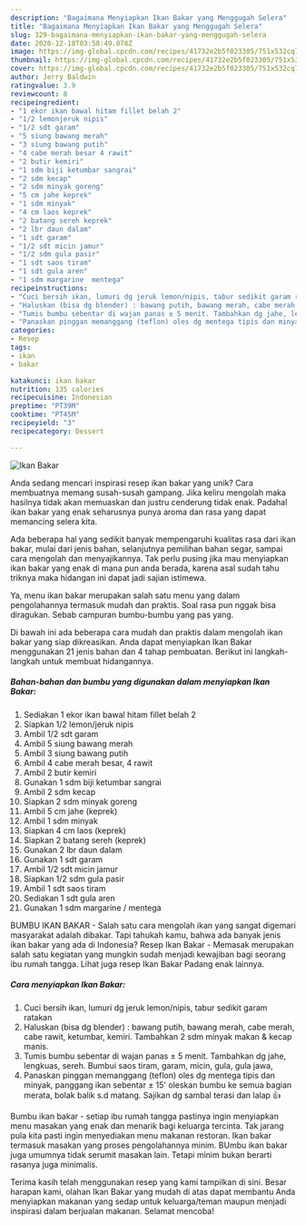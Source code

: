 ```yaml
---
description: "Bagaimana Menyiapkan Ikan Bakar yang Menggugah Selera"
title: "Bagaimana Menyiapkan Ikan Bakar yang Menggugah Selera"
slug: 329-bagaimana-menyiapkan-ikan-bakar-yang-menggugah-selera
date: 2020-12-18T03:58:49.078Z
image: https://img-global.cpcdn.com/recipes/41732e2b5f023305/751x532cq70/ikan-bakar-foto-resep-utama.jpg
thumbnail: https://img-global.cpcdn.com/recipes/41732e2b5f023305/751x532cq70/ikan-bakar-foto-resep-utama.jpg
cover: https://img-global.cpcdn.com/recipes/41732e2b5f023305/751x532cq70/ikan-bakar-foto-resep-utama.jpg
author: Jerry Baldwin
ratingvalue: 3.9
reviewcount: 8
recipeingredient:
- "1 ekor ikan bawal hitam fillet belah 2"
- "1/2 lemonjeruk nipis"
- "1/2 sdt garam"
- "5 siung bawang merah"
- "3 siung bawang putih"
- "4 cabe merah besar 4 rawit"
- "2 butir kemiri"
- "1 sdm biji ketumbar sangrai"
- "2 sdm kecap"
- "2 sdm minyak goreng"
- "5 cm jahe keprek"
- "1 sdm minyak"
- "4 cm laos keprek"
- "2 batang sereh keprek"
- "2 lbr daun dalam"
- "1 sdt garam"
- "1/2 sdt micin jamur"
- "1/2 sdm gula pasir"
- "1 sdt saos tiram"
- "1 sdt gula aren"
- "1 sdm margarine  mentega"
recipeinstructions:
- "Cuci bersih ikan, lumuri dg jeruk lemon/nipis, tabur sedikit garam ratakan"
- "Haluskan (bisa dg blender) : bawang putih, bawang merah, cabe merah, cabe rawit, ketumbar, kemiri. Tambahkan 2 sdm minyak makan &amp; kecap manis."
- "Tumis bumbu sebentar di wajan panas ± 5 menit. Tambahkan dg jahe, lengkuas, sereh. Bumbui saos tiram, garam, micin, gula, gula jawa,"
- "Panaskan pinggan memanggang (teflon) oles dg mentega tipis dan minyak, panggang ikan sebentar ± 15&#39; oleskan bumbu ke semua bagian merata, bolak balik s.d matang. Sajikan dg sambal terasi dan lalap 👍"
categories:
- Resep
tags:
- ikan
- bakar

katakunci: ikan bakar 
nutrition: 135 calories
recipecuisine: Indonesian
preptime: "PT39M"
cooktime: "PT45M"
recipeyield: "3"
recipecategory: Dessert

---
```



![Ikan Bakar](https://img-global.cpcdn.com/recipes/41732e2b5f023305/751x532cq70/ikan-bakar-foto-resep-utama.jpg)

Anda sedang mencari inspirasi resep ikan bakar yang unik? Cara membuatnya memang susah-susah gampang. Jika keliru mengolah maka hasilnya tidak akan memuaskan dan justru cenderung tidak enak. Padahal ikan bakar yang enak seharusnya punya aroma dan rasa yang dapat memancing selera kita.

Ada beberapa hal yang sedikit banyak mempengaruhi kualitas rasa dari ikan bakar, mulai dari jenis bahan, selanjutnya pemilihan bahan segar, sampai cara mengolah dan menyajikannya. Tak perlu pusing jika mau menyiapkan ikan bakar yang enak di mana pun anda berada, karena asal sudah tahu triknya maka hidangan ini dapat jadi sajian istimewa.

Ya, menu ikan bakar merupakan salah satu menu yang dalam pengolahannya termasuk mudah dan praktis. Soal rasa pun nggak bisa diragukan. Sebab campuran bumbu-bumbu yang pas yang.


Di bawah ini ada beberapa cara mudah dan praktis dalam mengolah ikan bakar yang siap dikreasikan. Anda dapat menyiapkan Ikan Bakar menggunakan 21 jenis bahan dan 4 tahap pembuatan. Berikut ini langkah-langkah untuk membuat hidangannya.

<!--inarticleads1-->

##### Bahan-bahan dan bumbu yang digunakan dalam menyiapkan Ikan Bakar:

1. Sediakan 1 ekor ikan bawal hitam fillet belah 2
1. Siapkan 1/2 lemon/jeruk nipis
1. Ambil 1/2 sdt garam
1. Ambil 5 siung bawang merah
1. Ambil 3 siung bawang putih
1. Ambil 4 cabe merah besar, 4 rawit
1. Ambil 2 butir kemiri
1. Gunakan 1 sdm biji ketumbar sangrai
1. Ambil 2 sdm kecap
1. Siapkan 2 sdm minyak goreng
1. Ambil 5 cm jahe (keprek)
1. Ambil 1 sdm minyak
1. Siapkan 4 cm laos (keprek)
1. Siapkan 2 batang sereh (keprek)
1. Gunakan 2 lbr daun dalam
1. Gunakan 1 sdt garam
1. Ambil 1/2 sdt micin jamur
1. Siapkan 1/2 sdm gula pasir
1. Ambil 1 sdt saos tiram
1. Sediakan 1 sdt gula aren
1. Gunakan 1 sdm margarine / mentega


BUMBU IKAN BAKAR - Salah satu cara mengolah ikan yang sangat digemari masyarakat adalah dibakar. Tapi tahukah kamu, bahwa ada banyak jenis ikan bakar yang ada di Indonesia? Resep Ikan Bakar - Memasak merupakan salah satu kegiatan yang mungkin sudah menjadi kewajiban bagi seorang ibu rumah tangga. Lihat juga resep Ikan Bakar Padang enak lainnya. 

<!--inarticleads2-->

##### Cara menyiapkan Ikan Bakar:

1. Cuci bersih ikan, lumuri dg jeruk lemon/nipis, tabur sedikit garam ratakan
1. Haluskan (bisa dg blender) : bawang putih, bawang merah, cabe merah, cabe rawit, ketumbar, kemiri. Tambahkan 2 sdm minyak makan &amp; kecap manis.
1. Tumis bumbu sebentar di wajan panas ± 5 menit. Tambahkan dg jahe, lengkuas, sereh. Bumbui saos tiram, garam, micin, gula, gula jawa,
1. Panaskan pinggan memanggang (teflon) oles dg mentega tipis dan minyak, panggang ikan sebentar ± 15&#39; oleskan bumbu ke semua bagian merata, bolak balik s.d matang. Sajikan dg sambal terasi dan lalap 👍


Bumbu ikan bakar - setiap ibu rumah tangga pastinya ingin menyiapkan menu masakan yang enak dan menarik bagi keluarga tercinta. Tak jarang pula kita pasti ingin menyediakan menu makanan restoran. Ikan bakar termasuk masakan yang proses pengolahannya minim. BUmbu ikan bakar juga umumnya tidak serumit masakan lain. Tetapi minim bukan berarti rasanya juga minimalis. 

Terima kasih telah menggunakan resep yang kami tampilkan di sini. Besar harapan kami, olahan Ikan Bakar yang mudah di atas dapat membantu Anda menyiapkan makanan yang sedap untuk keluarga/teman maupun menjadi inspirasi dalam berjualan makanan. Selamat mencoba!

